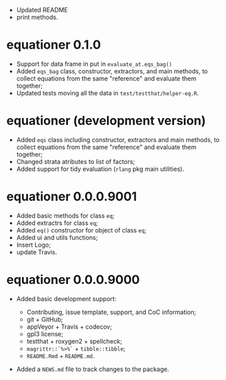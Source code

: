 * Updated README 
* print methods.

# equationer 0.1.0

* Support for data frame in put in `evaluate_at.eqs_bag()`
* Added `eqs_bag` class, constructor, extractors, and main methods,
  to collect equations from the same "reference" and evaluate them
  together;
* Updated tests moving all the data in `test/testthat/helper-eq.R`.

# equationer (development version)

* Added `eqs` class including constructor, extractors and main methods,
  to collect equations from the same "reference" and evaluate them
  together;
* Changed strata atributes to list of factors;
* Added support for tidy evaluation (`rlang` pkg main utilities).

# equationer 0.0.0.9001

* Added basic methods for class `eq`; 
* Added extractrs for class `eq`;
* Added `eq()` constructor for object of class `eq`;
* Added ui and utils functions;
* Insert Logo;
* update Travis.

# equationer 0.0.0.9000

* Added basic development support:
  - Contributing, issue template, support, and CoC information;
  - git + GitHub;
  - appVeyor + Travis + codecov;
  - gpl3 license;
  - testthat + roxygen2 + spellcheck;
  - `` magrittr::`%>%` `` + `tibble::tibble`;
  - `README.Rmd` + `README.md`.

* Added a `NEWS.md` file to track changes to the package.
